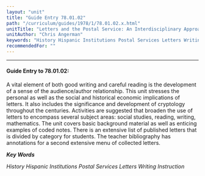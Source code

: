 ```yaml
---
layout: "unit"
title: "Guide Entry 78.01.02"
path: "/curriculum/guides/1978/1/78.01.02.x.html"
unitTitle: "Letters and the Postal Service: An Interdisciplinary Approach"
unitAuthor: "Chris Angerman"
keywords: "History Hispanic Institutions Postal Services Letters Writing Instruction"
recommendedFor: ""
---
```

<body>
<hr/>
<h4>
Guide Entry to 78.01.02:
</h4>
A vital element of both good writing and careful reading is the development of a sense of the audience/author relationship. This unit stresses the personal as well as the social and historical economic implications of letters. It also includes the significance and development of cryptology throughout the centuries. Activities are suggested that broaden the use of letters to encompass several subject areas: social studies, reading, writing, mathematics. The unit covers basic background material as well as enticing examples of coded notes. There is an extensive list of published letters that is divided by category for students. The teacher bibliography has annotations for a second extensive menu of collected letters.
<p>
<b>
<i>
Key Words
</i>
</b>
<br/>
</p>
<p>
<i>
History Hispanic Institutions Postal Services Letters Writing Instruction
</i>
</p>
</body>